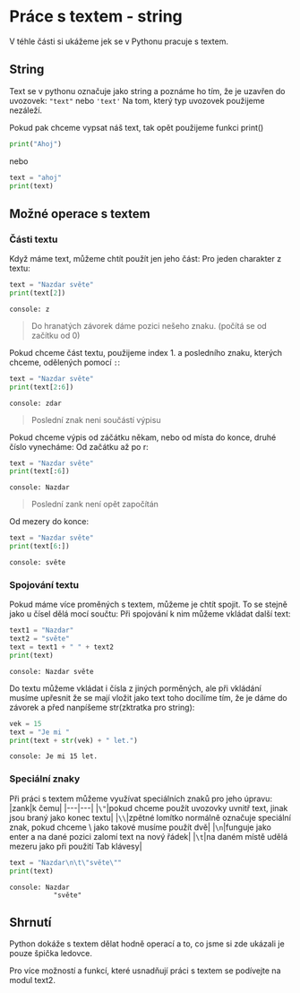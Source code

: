 # Práce s textem - string

V téhle části si ukážeme jek se v Pythonu pracuje s textem.

## String

Text se v pythonu označuje jako string a poznáme ho tím, že je uzavřen do uvozovek: `"text"` nebo `'text'`
Na tom, který typ uvozovek použijeme nezáleží.

Pokud pak chceme vypsat náš text, tak opět použijeme funkci print()
```python
print("Ahoj")
```
nebo
```python
text = "ahoj"
print(text)
```

## Možné operace s textem

### Části textu

Když máme text, můžeme chtít použít jen jeho část:
Pro jeden charakter z textu:
```python
text = "Nazdar světe"
print(text[2])
```
```
console: z
```
> Do hranatých závorek dáme pozici nešeho znaku. (počítá se od začítku od 0)

Pokud chceme část textu, použijeme index 1. a posledního znaku, kterých chceme, odělených pomocí `:`:
```python
text = "Nazdar světe"
print(text[2:6])
```
```
console: zdar
```
> Poslední znak neni součástí výpisu


Pokud chceme výpis od záčátku někam, nebo od místa do konce, druhé číslo vynecháme:
Od začátku až po r:
```python
text = "Nazdar světe"
print(text[:6])
```
```
console: Nazdar
```
> Poslední zank není opět započítán


Od mezery do konce:
```python
text = "Nazdar světe"
print(text[6:])
```
```
console: světe
```


### Spojování textu

Pokud máme více proměných s textem, můžeme je chtít spojit. To se stejně jako u čísel dělá mocí součtu:
Při spojování k nim můžeme vkládat další text:

```python
text1 = "Nazdar"
text2 = "světe"
text = text1 + " " + text2
print(text)
```
```
console: Nazdar světe
```


Do textu můžeme vkládat i čísla z jiných porměných, ale při vkládání musíme upřesnit že se mají vložit jako text
toho docílíme tím, že je dáme do závorek a před nanpíšeme str(zktratka pro string):
```python
vek = 15
text = "Je mi "
print(text + str(vek) + " let.")
```
```
console: Je mi 15 let.
```

### Speciální znaky

Při práci s textem můžeme využívat speciálních znaků pro jeho úpravu:
|zank|k čemu|
|---|---|
|`\"`|pokud chceme použít uvozovky uvnitř text, jinak jsou braný jako konec textu|
|`\\`|zpětné lomítko normálně označuje speciální znak, pokud chceme \ jako takové musíme použít dvě|
|`\n`|funguje jako enter a na dané pozici zalomí text na nový řádek|
|`\t`|na daném místě udělá mezeru jako při použití Tab klávesy|

```python
text = "Nazdar\n\t\"světe\""
print(text)
```
```
console: Nazdar
           "světe"
```

## Shrnutí

Python dokáže s textem dělat hodně operací a to, co jsme si zde ukázali je pouze špička ledovce.

Pro více možností a funkcí, které usnadňují práci s textem se podívejte na modul text2.

